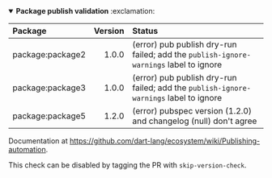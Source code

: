 <details open>
<summary>
<strong>Package publish validation</strong> :exclamation:
</summary>

| Package | Version | Status |
| :--- | ---: | :--- |
| package:package2 | 1.0.0 | (error) pub publish dry-run failed; add the `publish-ignore-warnings` label to ignore |
| package:package3 | 1.0.0 | (error) pub publish dry-run failed; add the `publish-ignore-warnings` label to ignore |
| package:package5 | 1.2.0 | (error) pubspec version (1.2.0) and changelog (null) don't agree |

Documentation at https://github.com/dart-lang/ecosystem/wiki/Publishing-automation.
    

This check can be disabled by tagging the PR with `skip-version-check`.
</details>

